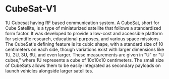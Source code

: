 # CubeSat-V1
1U Cubesat having RF based communication system.
A CubeSat, short for Cube Satellite, is a type of miniaturized satellite that 
follows a standardized form factor. It was developed to provide a low-cost and 
accessible platform for scientific research, educational purposes, and various 
space missions.
The CubeSat's defining feature is its cubic shape, with a standard size of 10 
centimeters on each side, though variations exist with larger dimensions like 
1U, 2U, 3U, 6U, and even larger. These measurements are given in "U" or "U 
cubes," where 1U represents a cube of 10x10x10 centimeters.
The small size of CubeSats allows them to be easily integrated as secondary 
payloads on launch vehicles alongside larger satellites.
